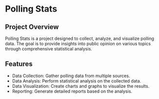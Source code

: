 # Polling Stats

## Project Overview
Polling Stats is a project designed to collect, analyze, and visualize polling data. The goal is to provide insights into public opinion on various topics through comprehensive statistical analysis.

## Features
- Data Collection: Gather polling data from multiple sources.
- Data Analysis: Perform statistical analysis on the collected data.
- Data Visualization: Create charts and graphs to visualize the results.
- Reporting: Generate detailed reports based on the analysis.
